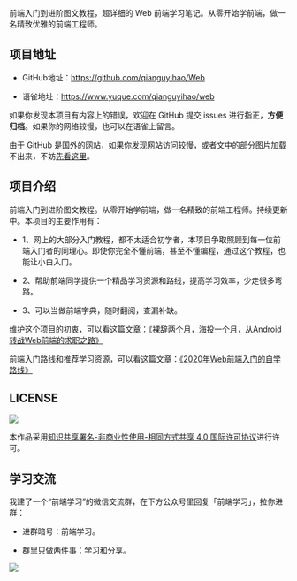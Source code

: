 
前端入门到进阶图文教程，超详细的 Web 前端学习笔记。从零开始学前端，做一名精致优雅的前端工程师。
## 项目地址

- GitHub地址：<https://github.com/qianguyihao/Web>

- 语雀地址：<https://www.yuque.com/qianguyihao/web>

如果你发现本项目有内容上的错误，欢迎在 GitHub 提交 issues 进行指正，**方便归档**。如果你的网络较慢，也可以在语雀上留言。

由于 GitHub 是国外的网站，如果你发现网站访问较慢，或者文中的部分图片加载不出来，不妨[先看这里](https://github.com/qianguyihao/Web/issues/20#issue-390074432)。

## 项目介绍

前端入门到进阶图文教程。从零开始学前端，做一名精致的前端工程师。持续更新中。本项目的主要作用有：

- 1、网上的大部分入门教程，都不太适合初学者，本项目争取照顾到每一位前端入门者的同理心。即使你完全不懂前端，甚至不懂编程，通过这个教程，也能让小白入门。

- 2、帮助前端同学提供一个精品学习资源和路线，提高学习效率，少走很多弯路。

- 3、可以当做前端字典，随时翻阅，查漏补缺。

维护这个项目的初衷，可以看这篇文章：[《裸辞两个月，海投一个月，从Android转战Web前端的求职之路》](https://mp.weixin.qq.com/s/fr_NwtghRQagc_3ubk-hKQ)

前端入门路线和推荐学习资源，可以看这篇文章：[《2020年Web前端入门的自学路线》](https://www.cnblogs.com/qianguyihao/p/8776837.html)


## LICENSE

![](http://img.smyhvae.com/20210331_CC-BY-NC-SA.png)

本作品采用[知识共享署名-非商业性使用-相同方式共享 4.0 国际许可协议](https://creativecommons.org/licenses/by-nc-sa/4.0/)进行许可。

## 学习交流

我建了一个“前端学习”的微信交流群，在下方公众号里回复「前端学习」，拉你进群：

- 进群暗号：前端学习。

- 群里只做两件事：学习和分享。

![](http://img.smyhvae.com/20210329_1930.png)

